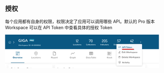 ## 授权

每个应用都有自身的权限，权限决定了应用可以调用哪些 API。默认的 Pro 版本 Workspace 可以在 API Token 中查看具体的授权 Token

![查看 Token](images/workspace-token.png)